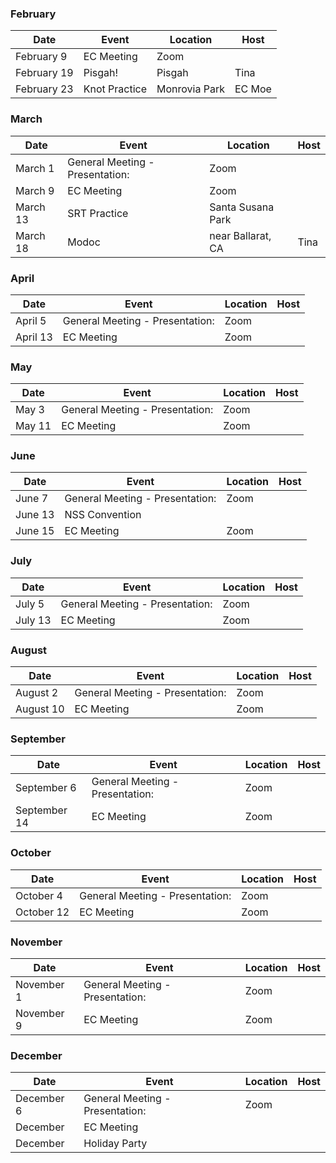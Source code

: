 ### February
| Date | Event | Location | Host |
| --- | --- | --- | --- |
| February 9 | EC Meeting | Zoom |
| February 19 | Pisgah! | Pisgah | Tina |
| February 23 | Knot Practice | Monrovia Park | EC Moe |

### March
| Date | Event | Location | Host |
| --- | --- | --- | --- |
| March 1 | General Meeting - Presentation: | Zoom |
| March 9 | EC Meeting | Zoom |
| March 13 | SRT Practice | Santa Susana Park |
| March 18 | Modoc | near Ballarat, CA | Tina |

### April
| Date | Event | Location | Host |
| --- | --- | --- | --- |
| April 5 | General Meeting - Presentation: | Zoom |
| April 13 | EC Meeting | Zoom |

### May
| Date | Event | Location | Host |
| --- | --- | --- | --- |
| May 3| General Meeting - Presentation: | Zoom |
| May 11 | EC Meeting | Zoom |

### June
| Date | Event | Location | Host |
| --- | --- | --- | --- |
| June 7 | General Meeting - Presentation: | Zoom |
| June 13 | NSS Convention |  |
| June 15 | EC Meeting | Zoom |

### July
| Date | Event | Location | Host |
| --- | --- | --- | --- |
| July 5 | General Meeting - Presentation: | Zoom |
| July 13 | EC Meeting | Zoom |

### August
| Date | Event | Location | Host |
| --- | --- | --- | --- |
| August 2 | General Meeting - Presentation: | Zoom |
| August 10 | EC Meeting | Zoom |

### September
| Date | Event | Location | Host |
| --- | --- | --- | --- |
| September 6 | General Meeting - Presentation: | Zoom |
| September 14 | EC Meeting | Zoom |

### October
| Date | Event | Location | Host |
| --- | --- | --- | --- |
| October 4 | General Meeting - Presentation: | Zoom |
| October 12 | EC Meeting | Zoom |

### November
| Date | Event | Location | Host |
| --- | --- | --- | --- |
| November 1 | General Meeting - Presentation: | Zoom |
| November 9 | EC Meeting | Zoom |

### December
| Date | Event | Location | Host |
| --- | --- | --- | --- |
| December 6 | General Meeting - Presentation: | Zoom |
| December | EC Meeting |  |
| December | Holiday Party |  |
